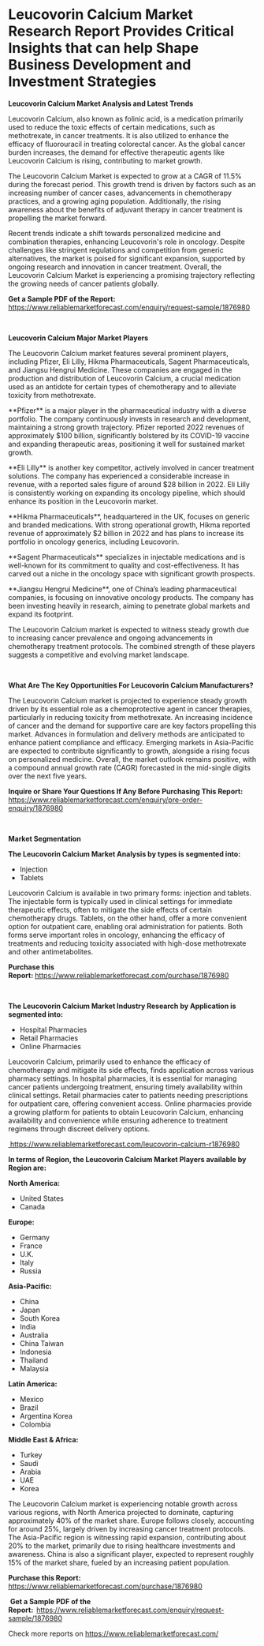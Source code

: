 <p><h1>Leucovorin Calcium Market Research Report Provides Critical Insights that can help Shape Business Development and Investment Strategies</h1></p><p><strong>Leucovorin Calcium Market Analysis and Latest Trends</strong></p>
<p><p>Leucovorin Calcium, also known as folinic acid, is a medication primarily used to reduce the toxic effects of certain medications, such as methotrexate, in cancer treatments. It is also utilized to enhance the efficacy of fluorouracil in treating colorectal cancer. As the global cancer burden increases, the demand for effective therapeutic agents like Leucovorin Calcium is rising, contributing to market growth.</p><p>The Leucovorin Calcium Market is expected to grow at a CAGR of 11.5% during the forecast period. This growth trend is driven by factors such as an increasing number of cancer cases, advancements in chemotherapy practices, and a growing aging population. Additionally, the rising awareness about the benefits of adjuvant therapy in cancer treatment is propelling the market forward. </p><p>Recent trends indicate a shift towards personalized medicine and combination therapies, enhancing Leucovorin's role in oncology. Despite challenges like stringent regulations and competition from generic alternatives, the market is poised for significant expansion, supported by ongoing research and innovation in cancer treatment. Overall, the Leucovorin Calcium Market is experiencing a promising trajectory reflecting the growing needs of cancer patients globally.</p></p>
<p><strong>Get a Sample PDF of the Report:&nbsp;</strong> <a href="https://www.reliablemarketforecast.com/enquiry/request-sample/1876980?utm_campaign=2333&utm_medium=2&utm_source=Github&utm_content=ia&utm_term=08032025&utm_id=leucovorin-calcium">https://www.reliablemarketforecast.com/enquiry/request-sample/1876980</a></p>
<p>&nbsp;</p>
<p><strong>Leucovorin Calcium Major Market Players</strong></p>
<p><p>The Leucovorin Calcium market features several prominent players, including Pfizer, Eli Lilly, Hikma Pharmaceuticals, Sagent Pharmaceuticals, and Jiangsu Hengrui Medicine. These companies are engaged in the production and distribution of Leucovorin Calcium, a crucial medication used as an antidote for certain types of chemotherapy and to alleviate toxicity from methotrexate.</p><p>**Pfizer** is a major player in the pharmaceutical industry with a diverse portfolio. The company continuously invests in research and development, maintaining a strong growth trajectory. Pfizer reported 2022 revenues of approximately $100 billion, significantly bolstered by its COVID-19 vaccine and expanding therapeutic areas, positioning it well for sustained market growth.</p><p>**Eli Lilly** is another key competitor, actively involved in cancer treatment solutions. The company has experienced a considerable increase in revenue, with a reported sales figure of around $28 billion in 2022. Eli Lilly is consistently working on expanding its oncology pipeline, which should enhance its position in the Leucovorin market.</p><p>**Hikma Pharmaceuticals**, headquartered in the UK, focuses on generic and branded medications. With strong operational growth, Hikma reported revenue of approximately $2 billion in 2022 and has plans to increase its portfolio in oncology generics, including Leucovorin.</p><p>**Sagent Pharmaceuticals** specializes in injectable medications and is well-known for its commitment to quality and cost-effectiveness. It has carved out a niche in the oncology space with significant growth prospects.</p><p>**Jiangsu Hengrui Medicine**, one of China’s leading pharmaceutical companies, is focusing on innovative oncology products. The company has been investing heavily in research, aiming to penetrate global markets and expand its footprint.</p><p>The Leucovorin Calcium market is expected to witness steady growth due to increasing cancer prevalence and ongoing advancements in chemotherapy treatment protocols. The combined strength of these players suggests a competitive and evolving market landscape.</p></p>
<p>&nbsp;</p>
<p><strong>What Are The Key Opportunities For Leucovorin Calcium Manufacturers?</strong></p>
<p><p>The Leucovorin Calcium market is projected to experience steady growth driven by its essential role as a chemoprotective agent in cancer therapies, particularly in reducing toxicity from methotrexate. An increasing incidence of cancer and the demand for supportive care are key factors propelling this market. Advances in formulation and delivery methods are anticipated to enhance patient compliance and efficacy. Emerging markets in Asia-Pacific are expected to contribute significantly to growth, alongside a rising focus on personalized medicine. Overall, the market outlook remains positive, with a compound annual growth rate (CAGR) forecasted in the mid-single digits over the next five years.</p></p>
<p><strong>Inquire or Share Your Questions If Any Before Purchasing This Report:</strong> <a href="https://www.reliablemarketforecast.com/enquiry/pre-order-enquiry/1876980?utm_campaign=2333&utm_medium=2&utm_source=Github&utm_content=ia&utm_term=08032025&utm_id=leucovorin-calcium">https://www.reliablemarketforecast.com/enquiry/pre-order-enquiry/1876980</a></p>
<p>&nbsp;</p>
<p><strong>Market Segmentation</strong></p>
<p><strong>The Leucovorin Calcium Market Analysis by types is segmented into:</strong></p>
<p><ul><li>Injection</li><li>Tablets</li></ul></p>
<p><p>Leucovorin Calcium is available in two primary forms: injection and tablets. The injectable form is typically used in clinical settings for immediate therapeutic effects, often to mitigate the side effects of certain chemotherapy drugs. Tablets, on the other hand, offer a more convenient option for outpatient care, enabling oral administration for patients. Both forms serve important roles in oncology, enhancing the efficacy of treatments and reducing toxicity associated with high-dose methotrexate and other antimetabolites.</p></p>
<p><strong>Purchase this Report:&nbsp;</strong><a href="https://www.reliablemarketforecast.com/purchase/1876980?utm_campaign=2333&utm_medium=2&utm_source=Github&utm_content=ia&utm_term=08032025&utm_id=leucovorin-calcium">https://www.reliablemarketforecast.com/purchase/1876980</a></p>
<p>&nbsp;</p>
<p><strong>The Leucovorin Calcium Market Industry Research by Application is segmented into:</strong></p>
<p><ul><li>Hospital Pharmacies</li><li>Retail Pharmacies</li><li>Online Pharmacies</li></ul></p>
<p><p>Leucovorin Calcium, primarily used to enhance the efficacy of chemotherapy and mitigate its side effects, finds application across various pharmacy settings. In hospital pharmacies, it is essential for managing cancer patients undergoing treatment, ensuring timely availability within clinical settings. Retail pharmacies cater to patients needing prescriptions for outpatient care, offering convenient access. Online pharmacies provide a growing platform for patients to obtain Leucovorin Calcium, enhancing availability and convenience while ensuring adherence to treatment regimens through discreet delivery options.</p></p>
<p><a href="https://www.reliablemarketforecast.com/leucovorin-calcium-r1876980?utm_campaign=2333&utm_medium=2&utm_source=Github&utm_content=ia&utm_term=08032025&utm_id=leucovorin-calcium">&nbsp;https://www.reliablemarketforecast.com/leucovorin-calcium-r1876980</a></p>
<p><strong>In terms of Region, the Leucovorin Calcium Market Players available by Region are:</strong></p>
<p>
    <p> <strong> North America: </strong>
        <ul>
            <li>United States</li>
            <li>Canada</li>
        </ul>
        </p> 
    <p> <strong> Europe: </strong>
        <ul>
            <li>Germany</li>
            <li>France</li>
            <li>U.K.</li>
            <li>Italy</li>
            <li>Russia</li>
        </ul>
        </p> 
    <p> <strong> Asia-Pacific: </strong>
        <ul>
            <li>China</li>
            <li>Japan</li>
            <li>South Korea</li>
            <li>India</li>
            <li>Australia</li>
            <li>China Taiwan</li>
            <li>Indonesia</li>
            <li>Thailand</li>
            <li>Malaysia</li>
        </ul>
        </p> 
    <p> <strong> Latin America: </strong>
        <ul>
            <li>Mexico</li>
            <li>Brazil</li>
            <li>Argentina Korea</li>
            <li>Colombia</li>
        </ul>
        </p> 
    <p> <strong> Middle East & Africa: </strong>
        <ul>
            <li>Turkey</li>
            <li>Saudi</li>
            <li>Arabia</li>
            <li>UAE</li>
            <li>Korea</li>
        </ul>
    </p>
    </p>
<p><p>The Leucovorin Calcium market is experiencing notable growth across various regions, with North America projected to dominate, capturing approximately 40% of the market share. Europe follows closely, accounting for around 25%, largely driven by increasing cancer treatment protocols. The Asia-Pacific region is witnessing rapid expansion, contributing about 20% to the market, primarily due to rising healthcare investments and awareness. China is also a significant player, expected to represent roughly 15% of the market share, fueled by an increasing patient population.</p></p>
<p><strong>Purchase this Report: </strong><a href="https://www.reliablemarketforecast.com/purchase/1876980?utm_campaign=2333&utm_medium=2&utm_source=Github&utm_content=ia&utm_term=08032025&utm_id=leucovorin-calcium">https://www.reliablemarketforecast.com/purchase/1876980</a></p>
<p>&nbsp;<strong>Get a Sample PDF of the Report:&nbsp;&nbsp;</strong><a href="https://www.reliablemarketforecast.com/enquiry/request-sample/1876980?utm_campaign=2333&utm_medium=2&utm_source=Github&utm_content=ia&utm_term=08032025&utm_id=leucovorin-calcium">https://www.reliablemarketforecast.com/enquiry/request-sample/1876980</a></p>
<p><strong></strong></p>
<p>Check more reports on <a href="https://www.reliablemarketforecast.com/?utm_campaign=2333&utm_medium=2&utm_source=Github&utm_content=ia&utm_term=08032025&utm_id=leucovorin-calcium">https://www.reliablemarketforecast.com/</a></p>